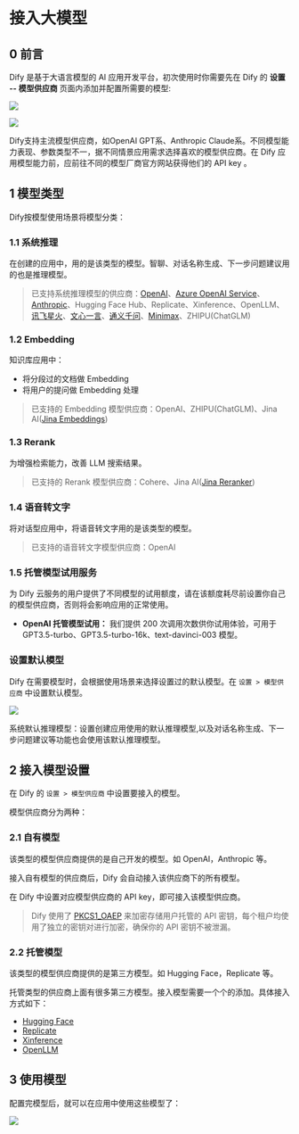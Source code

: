 # 接入大模型

## 0 前言

Dify 是基于大语言模型的 AI 应用开发平台，初次使用时你需要先在 Dify 的 **设置 -- 模型供应商** 页面内添加并配置所需要的模型:  

![](https://my-img.javaedge.com.cn/javaedge-blog/2025/02/c95919356dc219d46368fa949caebb6b.png)



![](https://my-img.javaedge.com.cn/javaedge-blog/2025/02/9186c0fc944a39fb95f969b8e1975c9c.png)

Dify支持主流模型供应商，如OpenAI GPT系、Anthropic Claude系。不同模型能力表现、参数类型不一，据不同情景应用需求选择喜欢的模型供应商。在 Dify 应用模型能力前，应前往不同的模型厂商官方网站获得他们的 API key 。

## 1 模型类型

Dify按模型使用场景将模型分类：

### 1.1 系统推理

在创建的应用中，用的是该类型的模型。智聊、对话名称生成、下一步问题建议用的也是推理模型。

> 已支持系统推理模型的供应商：[OpenAI](https://platform.openai.com/account/api-keys)、[Azure OpenAI Service](https://azure.microsoft.com/en-us/products/ai-services/openai-service/)、[Anthropic](https://console.anthropic.com/account/keys)、Hugging Face Hub、Replicate、Xinference、OpenLLM、[讯飞星火](https://www.xfyun.cn/solutions/xinghuoAPI)、[文心一言](https://console.bce.baidu.com/qianfan/ais/console/applicationConsole/application)、[通义千问](https://dashscope.console.aliyun.com/api-key\_management?spm=a2c4g.11186623.0.0.3bbc424dxZms9k)、[Minimax](https://api.minimax.chat/user-center/basic-information/interface-key)、ZHIPU(ChatGLM)

### 1.2 Embedding

知识库应用中：

- 将分段过的文档做 Embedding
- 将用户的提问做 Embedding 处理

> 已支持的 Embedding 模型供应商：OpenAI、ZHIPU(ChatGLM)、Jina AI([Jina Embeddings](https://jina.ai/embeddings/))

### 1.3 Rerank

为增强检索能力，改善 LLM 搜索结果。

> 已支持的 Rerank 模型供应商：Cohere、Jina AI([Jina Reranker](https://jina.ai/reranker))

### 1.4 语音转文字

将对话型应用中，将语音转文字用的是该类型的模型。

> 已支持的语音转文字模型供应商：OpenAI

### 1.5 托管模型试用服务

为 Dify 云服务的用户提供了不同模型的试用额度，请在该额度耗尽前设置你自己的模型供应商，否则将会影响应用的正常使用。

* **OpenAI 托管模型试用：** 我们提供 200 次调用次数供你试用体验，可用于 GPT3.5-turbo、GPT3.5-turbo-16k、text-davinci-003 模型。

### 设置默认模型

Dify 在需要模型时，会根据使用场景来选择设置过的默认模型。在 `设置 > 模型供应商` 中设置默认模型。

![](https://my-img.javaedge.com.cn/javaedge-blog/2025/02/c679cdb6308534018494bb76ace549ae.png)

系统默认推理模型：设置创建应用使用的默认推理模型,以及对话名称生成、下一步问题建议等功能也会使用该默认推理模型。

## 2 接入模型设置

在 Dify 的 `设置 > 模型供应商` 中设置要接入的模型。

模型供应商分为两种：

### 2.1 自有模型

该类型的模型供应商提供的是自己开发的模型。如 OpenAI，Anthropic 等。

接入自有模型的供应商后，Dify 会自动接入该供应商下的所有模型。

在 Dify 中设置对应模型供应商的 API key，即可接入该模型供应商。

> Dify 使用了 [PKCS1\_OAEP](https://pycryptodome.readthedocs.io/en/latest/src/cipher/oaep.html) 来加密存储用户托管的 API 密钥，每个租户均使用了独立的密钥对进行加密，确保你的 API 密钥不被泄漏。

### 2.2 托管模型

该类型的模型供应商提供的是第三方模型。如 Hugging Face，Replicate 等。

托管类型的供应商上面有很多第三方模型。接入模型需要一个个的添加。具体接入方式如下：

* [Hugging Face](../../development/models-integration/hugging-face.md)
* [Replicate](../../development/models-integration/replicate.md)
* [Xinference](../../development/models-integration/xinference.md)
* [OpenLLM](../../development/models-integration/openllm.md)

## 3 使用模型

配置完模型后，就可以在应用中使用这些模型了：

![](https://my-img.javaedge.com.cn/javaedge-blog/2025/02/c55e9ca6059b84da51ee9d246493d977.png)